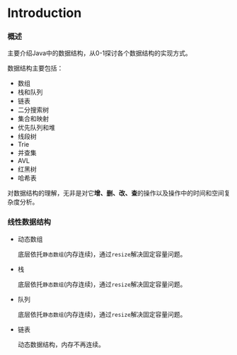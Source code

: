 # Introduction

### 概述

主要介绍Java中的数据结构，从0-1探讨各个数据结构的实现方式。

数据结构主要包括：

* 数组
* 栈和队列
* 链表
* 二分搜索树
* 集合和映射
* 优先队列和堆
* 线段树
* Trie
* 并查集
* AVL
* 红黑树
* 哈希表

对数据结构的理解，无非是对它**增、删、改、查**的操作以及操作中的时间和空间复杂度分析。

### 线性数据结构

* 动态数组

  底层依托`静态数组`(内存连续)，通过`resize`解决固定容量问题。

* 栈

  底层依托`静态数组`(内存连续)，通过`resize`解决固定容量问题。

* 队列

  底层依托`静态数组`(内存连续)，通过`resize`解决固定容量问题。

* 链表

  动态数据结构，内存不再连续。

